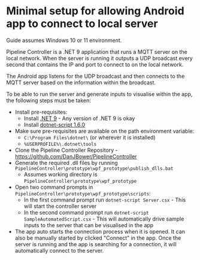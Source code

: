 # Minimal setup for allowing Android app to connect to local server

Guide assumes Windows 10 or 11 environment.

Pipeline Controller is a .NET 9 application that runs a MQTT server on the local network. When the server is running it outputs a UDP broadcast every second that contains the IP and port to connect to on the local network.

The Android app listens for the UDP broadcast and then connects to the MQTT server based on the information within the broadcast.

To be able to run the server and generate inputs to visualise within the app, the following steps must be taken:

* Install pre-requisites:
  * Install [.NET 9](https://dotnet.microsoft.com/en-us/download/dotnet/9.0) - Any version of .NET 9 is okay
  * Install [dotnet-script 1.6.0](https://www.nuget.org/packages/dotnet-script/1.6.0)
* Make sure pre-requisites are available on the path environment variable:
  * `C:\Program Files\dotnet\` (or wherever it is installed)
  * `%USERPROFILE%\.dotnet\tools`
* Clone the Pipeline Controller Repository - <https://github.com/DanJBower/PipelineController>
* Generate the required .dll files by running `PipelineController\prototype\wpf_prototype\publish_dlls.bat`
  * Assumes working directory is `PipelineController\prototype\wpf_prototype`
* Open two command prompts in `PipelineController\prototype\wpf_prototype\scripts`:
  * In the first command prompt run `dotnet-script Server.csx` - This will start the controller server
  * In the second command prompt run `dotnet-script SampleAutomatedScript.csx` - This will automatically drive sample inputs to the server that can be visualised in the app
* The app auto starts the connection process when it is opened. It can also be manually started by clicked "Connect" in the app. Once the server is running and the app is searching for a connection, it will automatically connect to the server.
